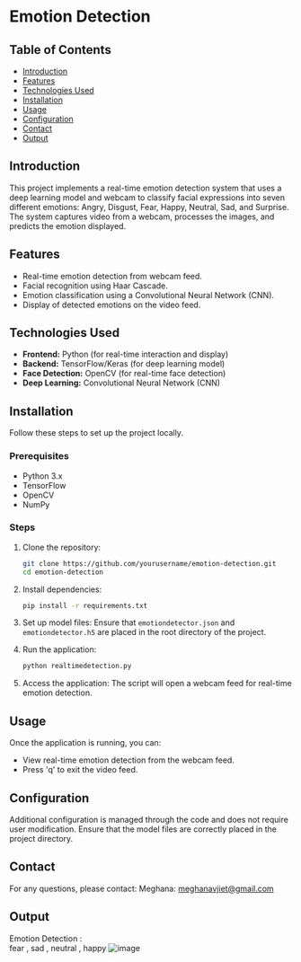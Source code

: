 # Emotion Detection

## Table of Contents
- [Introduction](#introduction)
- [Features](#features)
- [Technologies Used](#technologies-used)
- [Installation](#installation)
- [Usage](#usage)
- [Configuration](#configuration)
- [Contact](#contact)
- [Output](#output)

## Introduction
This project implements a real-time emotion detection system that uses a deep learning model and webcam to classify facial expressions into seven different emotions: Angry, Disgust, Fear, Happy, Neutral, Sad, and Surprise. The system captures video from a webcam, processes the images, and predicts the emotion displayed.

## Features
- Real-time emotion detection from webcam feed.
- Facial recognition using Haar Cascade.
- Emotion classification using a Convolutional Neural Network (CNN).
- Display of detected emotions on the video feed.

## Technologies Used
- **Frontend:** Python (for real-time interaction and display)
- **Backend:** TensorFlow/Keras (for deep learning model)
- **Face Detection:** OpenCV (for real-time face detection)
- **Deep Learning:** Convolutional Neural Network (CNN)

## Installation
Follow these steps to set up the project locally.

### Prerequisites
- Python 3.x
- TensorFlow
- OpenCV
- NumPy

### Steps
1. Clone the repository:
    ```bash
    git clone https://github.com/yourusername/emotion-detection.git
    cd emotion-detection
    ```
2. Install dependencies:
    ```bash
    pip install -r requirements.txt
    ```
3. Set up model files: Ensure that `emotiondetector.json` and `emotiondetector.h5` are placed in the root directory of the project.

4. Run the application:
    ```bash
    python realtimedetection.py
    ```

5. Access the application: The script will open a webcam feed for real-time emotion detection.

## Usage
Once the application is running, you can:
- View real-time emotion detection from the webcam feed.
- Press 'q' to exit the video feed.

## Configuration
Additional configuration is managed through the code and does not require user modification. Ensure that the model files are correctly placed in the project directory.

## Contact
For any questions, please contact: Meghana: meghanavjiet@gmail.com

## Output
Emotion Detection :     
fear , sad , neutral , happy
![image](https://github.com/user-attachments/assets/49d74ee9-6a6a-487b-815f-46055157a49a)

